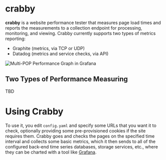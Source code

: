 # crabby
**crabby** is a website performance tester that measures page load times and reports the measurements to a collection endpoint for processing, monitoring, and viewing.   Crabby currently supports two types of metrics reporting:

* Graphite (metrics, via TCP or UDP)
* Datadog (metrics and service checks, via API)

![Multi-POP Performance Graph in Grafana](https://chrissnell.github.io/crabby/images/crabby-multi-site-grafana.png "Four crabby nodes sending metrics to Graphite+Grafana")

## Two Types of Performance Measuring
TBD

# Using Crabby

To use it, you edit ```config.yaml``` and specify some URLs that you want it to check, optionally providing some pre-provisioned cookies if the site requires them.  Crabby goes and checks the pages on the specified time interval and collects some basic metrics, which it then sends to all of the configured back-end time series databases, storage services, etc., where they can be charted with a tool like [Grafana](http://grafana.org).
